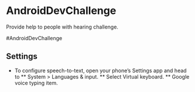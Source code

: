 # AndroidDevChallenge
Provide help to people with hearing challenge.

#AndroidDevChallenge

## Settings
* To configure speech-to-text, open your phone’s Settings app and head to 
** System > Languages & input. 
** Select Virtual keyboard. 
** Google voice typing item.
